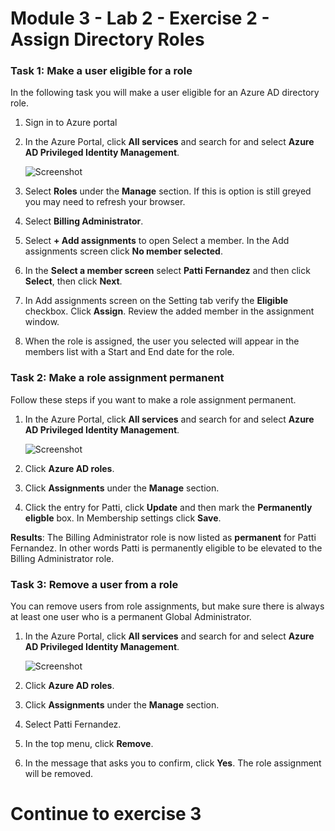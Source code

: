 # Module 3 - Lab 2 - Exercise 2 - Assign Directory Roles


### Task 1:  Make a user eligible for a role


In the following task you will make  a user eligible for an Azure AD directory role.


1.  Sign in to Azure portal

1.  In the Azure Portal, click **All services** and search for and select **Azure AD Privileged Identity Management**.

     ![Screenshot](../Media/a52510a3-b2a2-4b21-91a8-ee7f34b39a72.png)

1.  Select **Roles** under the **Manage** section. If this is option is still greyed you may need to refresh your browser.

1.  Select **Billing Administrator**.

1.  Select **+ Add assignments** to open Select a member. In the Add assignments screen click **No member selected**.

1.  In the **Select a member screen** select **Patti Fernandez** and then click **Select**, then click **Next**.

1.  In Add assignments screen on the Setting tab verify the **Eligible** checkbox. Click **Assign**.  Review the added member in the assignment window.

1.  When the role is assigned, the user you selected will appear in the members list with a Start and End date for the role. 


### Task 2: Make a role assignment permanent


Follow these steps if you want to make a role assignment permanent.



1.  In the Azure Portal, click **All services** and search for and select **Azure AD Privileged Identity Management**.

     ![Screenshot](../Media/a52510a3-b2a2-4b21-91a8-ee7f34b39a72.png)

1.  Click **Azure AD roles**.

1.  Click **Assignments** under the **Manage** section.
 
1.  Click the entry for Patti, click **Update** and then mark the **Permanently eligble** box.  In Membership settings click **Save**.

**Results**: The Billing Administrator role is now listed as **permanent** for Patti Fernandez.  In other words Patti is permanently eligible to be elevated to the Billing Administrator role.


### Task 3: Remove a user from a role


You can remove users from role assignments, but make sure there is always at least one user who is a permanent Global Administrator.



1.  In the Azure Portal, click **All services** and search for and select **Azure AD Privileged Identity Management**.

     ![Screenshot](../Media/a52510a3-b2a2-4b21-91a8-ee7f34b39a72.png)

1.  Click **Azure AD roles**.

1.  Click **Assignments** under the **Manage** section.

1.  Select Patti Fernandez.
 
1.  In the top menu, click **Remove**.
 
1.  In the message that asks you to confirm, click **Yes**. The role assignment will be removed.


# Continue to exercise 3




